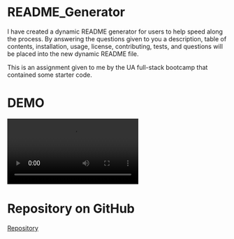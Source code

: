 # README_Generator

I have created a dynamic README generator for users to help speed along the process. By answering the questions given to you a description, table of contents, installation, usage, license, contributing, tests, and questions will be placed into the new dynamic README file. 

This is an assignment given to me by the UA full-stack bootcamp that contained some starter code.

# DEMO
![Demo](https://user-images.githubusercontent.com/99926698/162090120-eab4ae99-d8c3-4d77-9904-5e404067a14e.mp4)

# Repository on GitHub
[Repository](https://github.com/dlzinck/README_Generator)